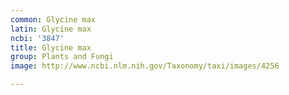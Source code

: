 ```yaml
---
common: Glycine max
latin: Glycine max
ncbi: '3847'
title: Glycine max
group: Plants and Fungi
image: http://www.ncbi.nlm.nih.gov/Taxonomy/taxi/images/4256

---
```

